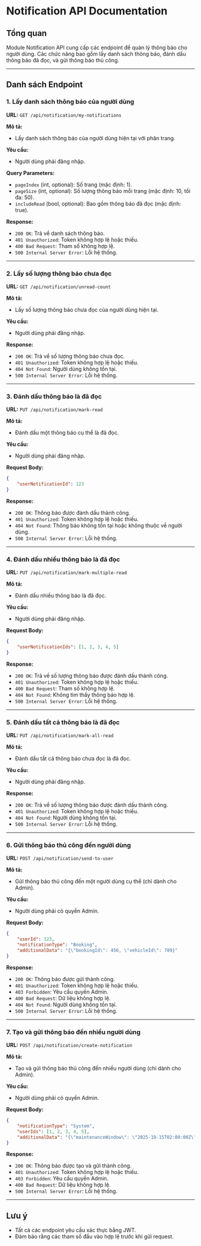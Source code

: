 # Notification API Documentation

## Tổng quan
Module Notification API cung cấp các endpoint để quản lý thông báo cho người dùng. Các chức năng bao gồm lấy danh sách thông báo, đánh dấu thông báo đã đọc, và gửi thông báo thủ công.

---

## Danh sách Endpoint

### 1. Lấy danh sách thông báo của người dùng
**URL:** `GET /api/notification/my-notifications`

**Mô tả:**
- Lấy danh sách thông báo của người dùng hiện tại với phân trang.

**Yêu cầu:**
- Người dùng phải đăng nhập.

**Query Parameters:**
- `pageIndex` (int, optional): Số trang (mặc định: 1).
- `pageSize` (int, optional): Số lượng thông báo mỗi trang (mặc định: 10, tối đa: 50).
- `includeRead` (bool, optional): Bao gồm thông báo đã đọc (mặc định: true).

**Response:**
- `200 OK`: Trả về danh sách thông báo.
- `401 Unauthorized`: Token không hợp lệ hoặc thiếu.
- `400 Bad Request`: Tham số không hợp lệ.
- `500 Internal Server Error`: Lỗi hệ thống.

---

### 2. Lấy số lượng thông báo chưa đọc
**URL:** `GET /api/notification/unread-count`

**Mô tả:**
- Lấy số lượng thông báo chưa đọc của người dùng hiện tại.

**Yêu cầu:**
- Người dùng phải đăng nhập.

**Response:**
- `200 OK`: Trả về số lượng thông báo chưa đọc.
- `401 Unauthorized`: Token không hợp lệ hoặc thiếu.
- `404 Not Found`: Người dùng không tồn tại.
- `500 Internal Server Error`: Lỗi hệ thống.

---

### 3. Đánh dấu thông báo là đã đọc
**URL:** `PUT /api/notification/mark-read`

**Mô tả:**
- Đánh dấu một thông báo cụ thể là đã đọc.

**Yêu cầu:**
- Người dùng phải đăng nhập.

**Request Body:**
```json
{
    "userNotificationId": 123
}
```

**Response:**
- `200 OK`: Thông báo được đánh dấu thành công.
- `401 Unauthorized`: Token không hợp lệ hoặc thiếu.
- `404 Not Found`: Thông báo không tồn tại hoặc không thuộc về người dùng.
- `500 Internal Server Error`: Lỗi hệ thống.

---

### 4. Đánh dấu nhiều thông báo là đã đọc
**URL:** `PUT /api/notification/mark-multiple-read`

**Mô tả:**
- Đánh dấu nhiều thông báo là đã đọc.

**Yêu cầu:**
- Người dùng phải đăng nhập.

**Request Body:**
```json
{
    "userNotificationIds": [1, 2, 3, 4, 5]
}
```

**Response:**
- `200 OK`: Trả về số lượng thông báo được đánh dấu thành công.
- `401 Unauthorized`: Token không hợp lệ hoặc thiếu.
- `400 Bad Request`: Tham số không hợp lệ.
- `404 Not Found`: Không tìm thấy thông báo hợp lệ.
- `500 Internal Server Error`: Lỗi hệ thống.

---

### 5. Đánh dấu tất cả thông báo là đã đọc
**URL:** `PUT /api/notification/mark-all-read`

**Mô tả:**
- Đánh dấu tất cả thông báo chưa đọc là đã đọc.

**Yêu cầu:**
- Người dùng phải đăng nhập.

**Response:**
- `200 OK`: Trả về số lượng thông báo được đánh dấu thành công.
- `401 Unauthorized`: Token không hợp lệ hoặc thiếu.
- `404 Not Found`: Người dùng không tồn tại.
- `500 Internal Server Error`: Lỗi hệ thống.

---

### 6. Gửi thông báo thủ công đến người dùng
**URL:** `POST /api/notification/send-to-user`

**Mô tả:**
- Gửi thông báo thủ công đến một người dùng cụ thể (chỉ dành cho Admin).

**Yêu cầu:**
- Người dùng phải có quyền Admin.

**Request Body:**
```json
{
    "userId": 123,
    "notificationType": "Booking",
    "additionalData": "{\"bookingId\": 456, \"vehicleId\": 789}"
}
```

**Response:**
- `200 OK`: Thông báo được gửi thành công.
- `401 Unauthorized`: Token không hợp lệ hoặc thiếu.
- `403 Forbidden`: Yêu cầu quyền Admin.
- `400 Bad Request`: Dữ liệu không hợp lệ.
- `404 Not Found`: Người dùng không tồn tại.
- `500 Internal Server Error`: Lỗi hệ thống.

---

### 7. Tạo và gửi thông báo đến nhiều người dùng
**URL:** `POST /api/notification/create-notification`

**Mô tả:**
- Tạo và gửi thông báo thủ công đến nhiều người dùng (chỉ dành cho Admin).

**Yêu cầu:**
- Người dùng phải có quyền Admin.

**Request Body:**
```json
{
    "notificationType": "System",
    "userIds": [1, 2, 3, 4, 5],
    "additionalData": "{\"maintenanceWindow\": \"2025-10-15T02:00:00Z\"}"
}
```

**Response:**
- `200 OK`: Thông báo được tạo và gửi thành công.
- `401 Unauthorized`: Token không hợp lệ hoặc thiếu.
- `403 Forbidden`: Yêu cầu quyền Admin.
- `400 Bad Request`: Dữ liệu không hợp lệ.
- `500 Internal Server Error`: Lỗi hệ thống.

---

## Lưu ý
- Tất cả các endpoint yêu cầu xác thực bằng JWT.
- Đảm bảo rằng các tham số đầu vào hợp lệ trước khi gửi request.